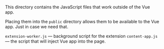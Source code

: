 This directory contains the JavaScript files that work outside of the Vue app.

Placing them into the `public` directory allows them to be available to the Vue app. Just in case we need that.

`extension-worker.js` &mdash; background script for the extension
`content-app.js` &mdash; the script that will inject Vue app into the page.
